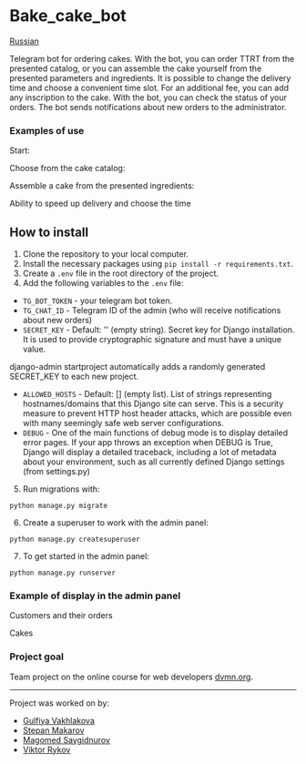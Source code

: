 # Bake_cake_bot
[Russian](RU_README.md)

Telegram bot for ordering cakes. With the bot, you can order TTRT from the presented catalog, or you can assemble the cake yourself from the presented parameters and ingredients. It is possible to change the delivery time and choose a convenient time slot. For an additional fee, you can add any inscription to the cake. With the bot, you can check the status of your orders. The bot sends notifications about new orders to the administrator.

### Examples of use

Start:

Choose from the cake catalog:

Assemble a cake from the presented ingredients:

Ability to speed up delivery and choose the time

## How to install

1. Clone the repository to your local computer.
2. Install the necessary packages using `pip install -r requirements.txt`.
3. Create a `.env` file in the root directory of the project.
4. Add the following variables to the `.env` file:
- `TG_BOT_TOKEN` - your telegram bot token.
- `TG_CHAT_ID` - Telegram ID of the admin (who will receive notifications about new orders)
- `SECRET_KEY` - Default: '' (empty string).
Secret key for Django installation. It is used to provide cryptographic signature and must have a unique value.

django-admin startproject automatically adds a randomly generated SECRET_KEY to each new project.
- `ALLOWED_HOSTS` - Default: [] (empty list).
List of strings representing hostnames/domains that this Django site can serve. This is a security measure to prevent HTTP host header attacks, which are possible even with many seemingly safe web server configurations.
- `DEBUG` - One of the main functions of debug mode is to display detailed error pages. If your app throws an exception when DEBUG is True, Django will display a detailed traceback, including a lot of metadata about your environment, such as all currently defined Django settings (from settings.py)

5. Run migrations with:

```
python manage.py migrate
```
6. Create a superuser to work with the admin panel:

```
python manage.py createsuperuser
```
7. To get started in the admin panel:

```
python manage.py runserver
```
### Example of display in the admin panel

Customers and their orders


Cakes


### Project goal

Team project on the online course for web developers [dvmn.org](https://dvmn.org/).

---
Project was worked on by:
* [Gulfiya Vakhlakova](https://github.com/Gulfia83)
* [Stepan Makarov](https://github.com/Stmkv)
* [Magomed Saygidnurov](https://github.com/Magomed993)
* [Viktor Rykov](https://github.com/aqwarius2003)